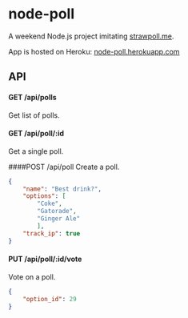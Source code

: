# node-poll

A weekend Node.js project imitating [strawpoll.me](http://strawpoll.me).

App is hosted on Heroku: [node-poll.herokuapp.com](http://node-poll.herokuapp.com)

## API

#### GET /api/polls
Get list of polls.

#### GET /api/poll/:id
Get a single poll.

####POST /api/poll
Create a poll.
```json
{
    "name": "Best drink?",
    "options": [
        "Coke",
        "Gatorade",
        "Ginger Ale"
        ],
    "track_ip": true
}
```

#### PUT /api/poll/:id/vote
Vote on a poll.
```json
{
    "option_id": 29
}
```